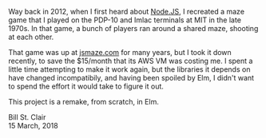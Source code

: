 Way back in 2012, when I first heard about [Node.JS](https://nodejs.org/), I recreated a maze game that I played on the PDP-10 and Imlac terminals at MIT in the late 1970s. In that game, a bunch of players ran around a shared maze, shooting at each other.

That game was up at [jsmaze.com](jsmaze.com) for many years, but I took it down recently, to save the $15/month that its AWS VM was costing me. I spent a little time attempting to make it work again, but the libraries it depends on have changed incompatibily, and having been spoiled by Elm, I didn't want to spend the effort it would take to figure it out.

This project is a remake, from scratch, in Elm.

Bill St. Clair<br/>
15 March, 2018

